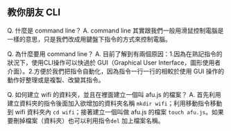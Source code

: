 ## 教你朋友 CLI

Q. 什麼是 command line？
A. command line 其實跟我們一般用滑鼠控制電腦是一樣的意思，只是我們改成用鍵盤下指令的方式來控制電腦。

Q. 為什麼要用 command line？
A. 目前了解到有兩個原因：1.因為在熟記指令的狀況下，使用CLI操作可以快過於 GUI（Graphical User Interface，圖形使用者介面）。2.方便於我們把指令自動化，因為指令一行一行的相較於使用 GUI 操作的動作好整理或是複製、改變其指令。

Q. 如何建立 wifi 的資料夾，並且在裡面建立一個叫 afu.js 的檔案？
A. 首先利用建立資料夾的指令後面加入欲增加的資料夾名稱 `mkdir wifi`；利用移動指令移動到 wifi 資料夾內 `cd wifi`；接著建立一個叫做 afu.js 的檔案 `touch afu.js`。如果要刪掉檔案（資料夾）也可以利用指令`del` 加上檔案名稱。